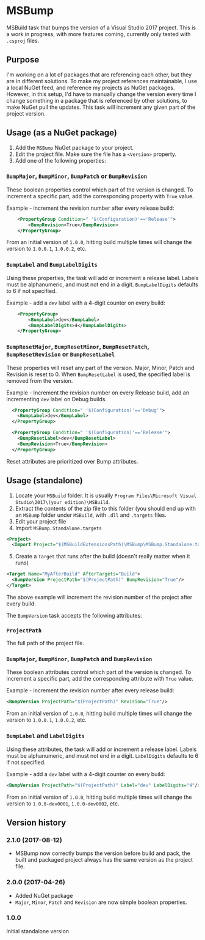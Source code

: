# MSBump
MSBuild task that bumps the version of a Visual Studio 2017 project.
This is a work in progress, with more features coming, currently only tested with `.csproj` files.

## Purpose

I'm working on a lot of packages that are referencing each other, but they are in different solutions.
To make my project references maintainable, I use a local NuGet feed, and reference my projects as NuGet packages.
However, in this setup, I'd have to manually change the version every time I change something in a package
that is referenced by other solutions, to make NuGet pull the updates. This task will increment any given
part of the project version.

## Usage (as a NuGet package)

1. Add the `MSBump` NuGet package to your project.
2. Edit the project file. Make sure the file has a `<Version>` property.
3. Add one of the following properties:

### `BumpMajor`, `BumpMinor`, `BumpPatch` or `BumpRevision`
These boolean properties control which part of the version is changed. 
To increment a specific part, add the corresponding property with `True` value.

Example - increment the revision number after every release build:
```xml
    <PropertyGroup Condition=" '$(Configuration)'=='Release'">
        <BumpRevision>True</BumpRevision>
    </PropertyGroup>
```
From an initial version of `1.0.0`, hitting build multiple times will change the version to `1.0.0.1`, `1.0.0.2`, etc.

### `BumpLabel` and `BumpLabelDigits`
Using these properties, the task will add or increment a release label. Labels must be alphanumeric, and must not end in a digit. `BumpLabelDigits` defaults to 6 if not specified.

Example - add a `dev` label with a 4-digit counter on every build:
```xml
    <PropertyGroup>
        <BumpLabel>dev</BumpLabel>
        <BumpLabelDigits>4</BumpLabelDigits>
    </PropertyGroup>   
```

### `BumpResetMajor`, `BumpResetMinor`, `BumpResetPatch`, `BumpResetRevision` or `BumpResetLabel`

These properties will reset any part of the version. Major, Minor, Patch and Revision is reset to 0. When `BumpResetLabel` is used, the specified label is removed from the version.

Example - Increment the revision number on every Release build, add an incrementing `dev` label on Debug builds.
```xml
  <PropertyGroup Condition=" '$(Configuration)'=='Debug'">
    <BumpLabel>dev</BumpLabel>
  </PropertyGroup>

  <PropertyGroup Condition=" '$(Configuration)'=='Release'">
    <BumpResetLabel>dev</BumpResetLabel>
    <BumpRevision>True</BumpRevision>
  </PropertyGroup>
```

Reset attributes are prioritized over Bump attributes.

## Usage (standalone)

1. Locate your `MSBuild` folder. It is usually `Program Files\Microsoft Visual Studio\2017\(your edition)\MSBuild`.
2. Extract the contents of the zip file to this folder (you should end up with an `MSBump` folder under `MSBuild`, with `.dll` and `.targets` files.
3. Edit your project file
4. Import `MSBump.Standalone.targets`

```xml
<Project>
  <Import Project="$(MSBuildExtensionsPath)\MSBump\MSBump.Standalone.targets" />
```

5. Create a `Target` that runs after the build (doesn't really matter when it runs)

```xml
<Target Name="MyAfterBuild" AfterTargets="Build">
  <BumpVersion ProjectPath="$(ProjectPath)" BumpRevision="True"/>
</Target>
```
The above example will increment the revision number of the project after every build.

The `BumpVersion` task accepts the following attributes:

### `ProjectPath`
The full path of the project file.

### `BumpMajor`, `BumpMinor`, `BumpPatch` and `BumpRevision`
These boolean attributes control which part of the version is changed. 
To increment a specific part, add the corresponding attribute with `True` value.

Example - increment the revision number after every release build:
```xml
<BumpVersion ProjectPath="$(ProjectPath)" Revision="True"/>
```
From an initial version of `1.0.0`, hitting build multiple times will change the version to `1.0.0.1`, `1.0.0.2`, etc.

### `BumpLabel` and `LabelDigits`
Using these attributes, the task will add or increment a release label. Labels must be alphanumeric, and must not end in a digit. `LabelDigits` defaults to 6 if not specified.

Example - add a `dev` label with a 4-digit counter on every build:
```xml
<BumpVersion ProjectPath="$(ProjectPath)" Label="dev" LabelDigits="4"/>
```

From an initial version of `1.0.0`, hitting build multiple times will change the version to `1.0.0-dev0001`, `1.0.0-dev0002`, etc.

## Version history

### 2.1.0 (2017-08-12)

* MSBump now correctly bumps the version before build and pack, the built and packaged project always has the same version as the project file.

### 2.0.0 (2017-04-26)

* Added NuGet package
* `Major`, `Minor`, `Patch` and `Revision` are now simple boolean properties.

### 1.0.0
Initial standalone version